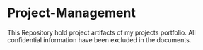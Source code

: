 # Project-Management
This Repository hold project artifacts of my projects portfolio. All confidential information have been excluded in the documents.
